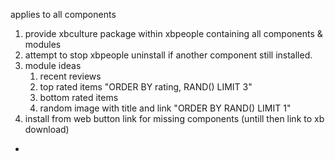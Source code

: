 applies to all components

1. provide xbculture package within xbpeople containing all components & modules
2. attempt to stop xbpeople uninstall if another component still installed.
3. module ideas
   1. recent reviews
   2. top rated items "ORDER BY rating, RAND() LIMIT 3"
   3. bottom rated items
   4. random image with title and link "ORDER BY RAND() LIMIT 1" 
4. install from web button link for missing components (untill then link to xb download)

  - 